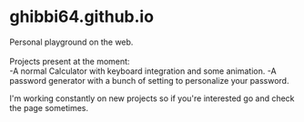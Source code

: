 # ghibbi64.github.io

Personal playground on the web.<br><br>
Projects present at the moment:<br>
-A normal Calculator with keyboard integration and some animation.
-A password generator with a bunch of setting to personalize your password.

I'm working constantly on new projects so if you're interested go and check the page sometimes.
